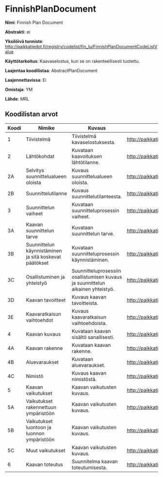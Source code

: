 # FinnishPlanDocument

**Nimi**: Finnish Plan Document

**Abstrakti**: ei

**Yksilöivä tunniste**: http://paikkatiedot.fi/registry/codelist/fin_lu/FinnishPlanDocumentCodeListValue

**Käyttötarkoitus**: Kaavaselostus, kun se on rakenteellisesti tuotettu.

**Laajentaa koodilistaa**: AbstractPlanDocument

**Laajennettavissa**: Ei

**Omistaja**: YM

**Lähde**: MRL

## Koodilistan arvot

Koodi     | Nimike           | Kuvaus          | Tunniste
-----------|------------------|------------|------------
 1       | Tiivistelmä   | Tiivistelmä kavaselostuksesta. | http://paikkatiedot.fi/registry/codelist/fin_lu/FinnishPlanDocumentCodeListValue/1
 2       | Lähtökohdat   | Kuvataan kaavoituksen lähtötilanne. | http://paikkatiedot.fi/registry/codelist/fin_lu/FinnishPlanDocumentCodeListValue/2
 2A       | Selvitys suunnittelualueen oloista   | Kuvaus suunnittelualueen oloista. | http://paikkatiedot.fi/registry/codelist/fin_lu/FinnishPlanDocumentCodeListValue/2A
 2B       | Suunnittelutilanne   | Kuvaus suunnittelutilanteesta. | http://paikkatiedot.fi/registry/codelist/fin_lu/FinnishPlanDocumentCodeListValue/2B
 3       | Suunnittelun vaiheet   | Kuvataan suunnitteluprosessin vaiheet. | http://paikkatiedot.fi/registry/codelist/fin_lu/FinnishPlanDocumentCodeListValue/3
 3A       | Kaavan suunnittelun tarve   | Kuvataan suunnittelun tarve. | http://paikkatiedot.fi/registry/codelist/fin_lu/FinnishPlanDocumentCodeListValue/3A
 3B       | Suunnittelun käynnistäminen ja sitä koskevat päätökset   | Kuvataan suunnitteluprosessin käynnistäminen. | http://paikkatiedot.fi/registry/codelist/fin_lu/FinnishPlanDocumentCodeListValue/3B
 3C       | Osallistuminen ja yhteistyö   | Suunnitteluprosessiin osallistumisen kuvaus ja suunnittelun aikainen yhteistyö. | http://paikkatiedot.fi/registry/codelist/fin_lu/FinnishPlanDocumentCodeListValue/3C
 3D       | Kaavan tavoitteet   | Kuvaus kaavan tavoitteista. | http://paikkatiedot.fi/registry/codelist/fin_lu/FinnishPlanDocumentCodeListValue/3D
 3E       | Kaavaratkaisun vaihtoehdot   | Kuvaus kaavaratkaisun vaihtoehdoista. | http://paikkatiedot.fi/registry/codelist/fin_lu/FinnishPlanDocumentCodeListValue/3E
 4       | Kaavan kuvaus   | Kuvataan kaavan sisältö sanallisesti. | http://paikkatiedot.fi/registry/codelist/fin_lu/FinnishPlanDocumentCodeListValue/4
 4A       | Kaavan rakenne   | Kuvataan kaavan rakenne. | http://paikkatiedot.fi/registry/codelist/fin_lu/FinnishPlanDocumentCodeListValue/4A
 4B       | Aluevaraukset   | Kuvataan aluevaraukset. | http://paikkatiedot.fi/registry/codelist/fin_lu/FinnishPlanDocumentCodeListValue/4B
 4C       | Nimistö   | Kuvaus kaavan nimistöstä. | http://paikkatiedot.fi/registry/codelist/fin_lu/FinnishPlanDocumentCodeListValue/4C
 5       | Kaavan vaikutukset   | Kaavan vaikutusten kuvaus. | http://paikkatiedot.fi/registry/codelist/fin_lu/FinnishPlanDocumentCodeListValue/5
 5A       | Vaikutukset rakennettuun ympäristöön   | Kaavan vaikutusten kuvaus. | http://paikkatiedot.fi/registry/codelist/fin_lu/FinnishPlanDocumentCodeListValue/5A
 5B       | Vaikutukset luontoon ja luonnon ympäristöön   | Kaavan vaikutusten kuvaus. | http://paikkatiedot.fi/registry/codelist/fin_lu/FinnishPlanDocumentCodeListValue/5B
 5C       | Muut vaikutukset   | Kaavan vaikutusten kuvaus. | http://paikkatiedot.fi/registry/codelist/fin_lu/FinnishPlanDocumentCodeListValue/5C
 6       | Kaavan toteutus   | Suunnitelma kaavan toteutumisesta. | http://paikkatiedot.fi/registry/codelist/fin_lu/FinnishPlanDocumentCodeListValue/6
 
